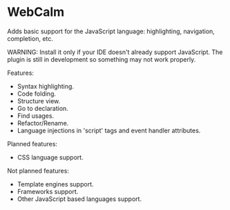 # WebCalm
Adds basic support for the JavaScript language: highlighting, navigation, completion, etc.

WARNING: Install it only if your IDE doesn't already support JavaScript. The plugin is still in development so something may not work properly.

Features:
- Syntax highlighting.
- Code folding.
- Structure view.
- Go to declaration.
- Find usages.
- Refactor/Rename.
- Language injections in 'script' tags and event handler attributes.

Planned features:
- CSS language support.

Not planned features:
- Template engines support.
- Frameworks support.
- Other JavaScript based languages support.
